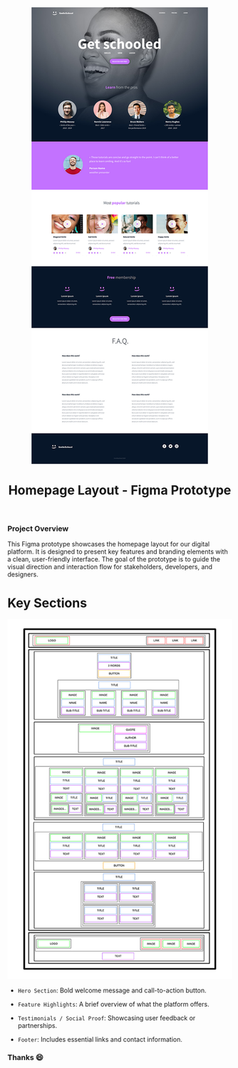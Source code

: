 <div align="center">
<a href="https://www.figma.com/proto/eemeftdcCV4VDbDd2vMOIC/Homepage--Copy-?node-id=0-1&t=gNEtezdca8ym7kz2-1" target="_blank"rel="noopener noreferrer">
<img src="image.png" alt="Figma design"> </a>
<br>
<h1> Homepage Layout - Figma Prototype </h1>
</div>
<br>

### Project Overview
This Figma prototype showcases the homepage layout for our digital platform. It is designed to present key features and branding elements with a clean, user-friendly interface. The goal of the prototype is to guide the visual direction and interaction flow for stakeholders, developers, and designers.

# Key Sections

<img src="work.png" alt="Figma design">

- `Hero Section`: Bold welcome message and call-to-action button.

- `Feature Highlights`: A brief overview of what the platform offers.

- `Testimonials / Social Proof`: Showcasing user feedback or partnerships.

- `Footer`: Includes essential links and contact information.

### Thanks :smile: